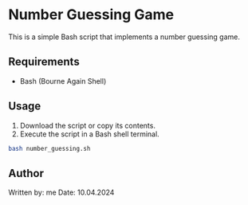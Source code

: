 # Number Guessing Game

This is a simple Bash script that implements a number guessing game.

## Requirements
- Bash (Bourne Again Shell)

## Usage
1. Download the script or copy its contents.
2. Execute the script in a Bash shell terminal.

```bash
bash number_guessing.sh
```
## Author
Written by: me
Date: 10.04.2024
